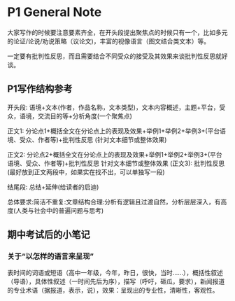 # P1 General Note

大家写作的时候要注意要素齐全，在开头段提出聚焦点的时候只有一个，比如多元的论证/论说/劝说策略（议论文)，丰富的视像语言（图文结合类文本）等。  

一定要有批判性反思，而且需要结合不同受众的接受及其效果来谈批判性反思就好谈。

## P1写作结构参考

开头段: 语境+文本(作者，作品名称，文本类型)，文本内容概述，主题+平台，受众，语境，交流目的等+分析角度(一个聚焦点)  

正文1: 分论点1+概括全文在分论点上的表现及效果+举例1+举例2+举例3+(平台语境、受众、作者等)+批判性反思 (针对文本细节或整体效果)  

正文2: 分论点2+概括全文在分论点上的表现及效果+举例1+举例2+举例3+(平台语境、受众、作者等)+批判性反思 针对文本细节或整体效果
(正文3): 批判性反思(最好放到正文两段中，如果实在找不出，可以单独写一段)  

结尾段: 总结+延伸(给读者的启迪)  

总体要求:简洁不重复:文章结构合理:分析有逻辑且过渡自然，分析层层深入，有高度(人类与社会中的普遍问题与思考)

## 期中考试后的小笔记
### 关于“以怎样的语言来呈现”  
表时间的词语或短语（高中一年级，今年，昨日，很快，当时......），概括性叙述（导语），具体性叙述（一时间先后为序），描写（呼吁，砸瓜，要求），新闻报道的专业术语（据报道，表示，说），效果：呈现出的专业性，清晰性，客观性。  



